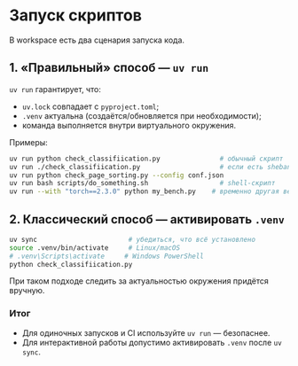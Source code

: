 # Запуск скриптов

В workspace есть два сценария запуска кода.

## 1. «Правильный» способ — `uv run`

`uv run` гарантирует, что:

- `uv.lock` совпадает с `pyproject.toml`;
- `.venv` актуальна (создаётся/обновляется при необходимости);
- команда выполняется внутри виртуального окружения.

Примеры:

```bash
uv run python check_classifiication.py               # обычный скрипт
uv run ./check_classifiication.py                    # если есть shebang
uv run python check_page_sorting.py --config conf.json
uv run bash scripts/do_something.sh                  # shell-скрипт
uv run --with "torch==2.3.0" python my_bench.py    # временно другая версия пакета
```

## 2. Классический способ — активировать `.venv`

```bash
uv sync                       # убедиться, что всё установлено
source .venv/bin/activate     # Linux/macOS
# .venv\Scripts\activate     # Windows PowerShell
python check_classifiication.py
```

При таком подходе следить за актуальностью окружения придётся вручную.

### Итог

- Для одиночных запусков и CI используйте `uv run` — безопаснее.
- Для интерактивной работы допустимо активировать `.venv` после `uv sync`.
